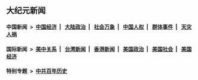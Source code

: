 ## 大纪元新闻

#### 中国新闻 &nbsp;>&nbsp; [中国经济](indexes/ncid283/README.md?08250445) &nbsp;| &nbsp; [大陆政治](indexes/ncid277/README.md?08250445) &nbsp;| &nbsp; [社会万象](indexes/ncid282/README.md?08250445) &nbsp;| &nbsp; [中国人权](indexes/ncid278/README.md?08250445) &nbsp;| &nbsp; [群体事件](indexes/ncid279/README.md?08250445) &nbsp;| &nbsp; [天灾人祸](indexes/ncid280/README.md?08250445)

#### 国际新闻 &nbsp;>&nbsp; [美中关系](indexes/nf1412576/README.md?08250445) &nbsp;| &nbsp; [台湾新闻](indexes/ncid1349361/README.md?08250445) &nbsp;| &nbsp; [香港新闻](indexes/ncid1349362/README.md?08250445) &nbsp;| &nbsp; [美国政治](indexes/ncid1078159/README.md?08250445) &nbsp;| &nbsp; [美国社会](indexes/ncid1078160/README.md?08250445) &nbsp;| &nbsp; [美国经济](indexes/ncid1078158/README.md?08250445)

#### 特别专题 &nbsp;>&nbsp; [中共百年历史](https://github.com/epoch-news/epoch-special/blob/master/README.md?08250445)  
